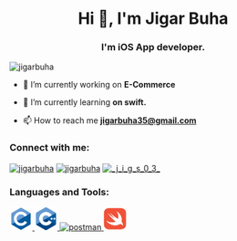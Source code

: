 <h1 align="center">Hi 👋, I'm Jigar Buha</h1>
<h3 align="center">I'm iOS App developer.</h3>

<p align="left"> <img src="https://komarev.com/ghpvc/?username=jigarbuha&label=Profile%20views&color=0e75b6&style=flat" alt="jigarbuha" /> </p>

- 🔭 I’m currently working on **E-Commerce**

- 🌱 I’m currently learning **on swift.**

- 📫 How to reach me **jigarbuha35@gmail.com**

<h3 align="left">Connect with me:</h3>
<p align="left">
<a href="https://linkedin.com/in/jigarbuha" target="blank"><img align="center" src="https://raw.githubusercontent.com/rahuldkjain/github-profile-readme-generator/master/src/images/icons/Social/linked-in-alt.svg" alt="jigarbuha" height="30" width="40" /></a>
<a href="https://fb.com/jigarbuha" target="blank"><img align="center" src="https://raw.githubusercontent.com/rahuldkjain/github-profile-readme-generator/master/src/images/icons/Social/facebook.svg" alt="jigarbuha" height="30" width="40" /></a>
<a href="https://instagram.com/_j_i_g_s_0_3_" target="blank"><img align="center" src="https://raw.githubusercontent.com/rahuldkjain/github-profile-readme-generator/master/src/images/icons/Social/instagram.svg" alt="_j_i_g_s_0_3_" height="30" width="40" /></a>
</p>

<h3 align="left">Languages and Tools:</h3>
<p align="left"> <a href="https://www.cprogramming.com/" target="_blank" rel="noreferrer"> <img src="https://raw.githubusercontent.com/devicons/devicon/master/icons/c/c-original.svg" alt="c" width="40" height="40"/> </a> <a href="https://www.w3schools.com/cpp/" target="_blank" rel="noreferrer"> <img src="https://raw.githubusercontent.com/devicons/devicon/master/icons/cplusplus/cplusplus-original.svg" alt="cplusplus" width="40" height="40"/> </a> <a href="https://postman.com" target="_blank" rel="noreferrer"> <img src="https://www.vectorlogo.zone/logos/getpostman/getpostman-icon.svg" alt="postman" width="40" height="40"/> </a> <a href="https://developer.apple.com/swift/" target="_blank" rel="noreferrer"> <img src="https://raw.githubusercontent.com/devicons/devicon/master/icons/swift/swift-original.svg" alt="swift" width="40" height="40"/> </a> </p>
